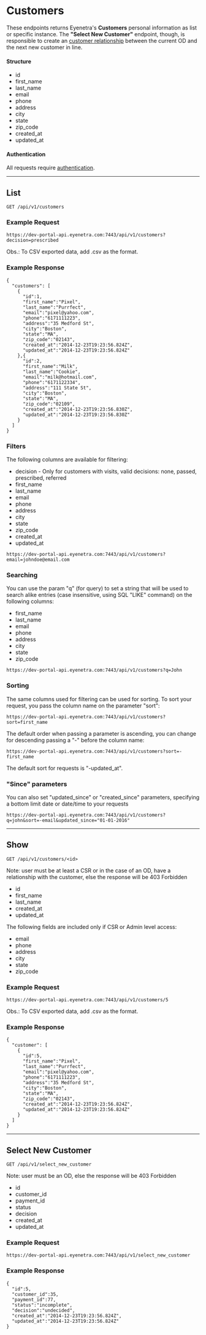 # Customers

These endpoints returns Eyenetra's **Customers** personal information as list or specific instance. The **"Select New Customer"** endpoint, though, is responsible to create an [customer relationship](ApiV1CustomerRelationships) between the current OD and the next new customer in line.

#### Structure

* id
* first_name
* last_name
* email
* phone
* address
* city
* state
* zip_code
* created_at
* updated_at

#### Authentication

All requests require [authentication](ApiV1BasicAuthentication).

-----

## List

````
GET /api/v1/customers
````

### Example Request

````
https://dev-portal-api.eyenetra.com:7443/api/v1/customers?decision=prescribed
````

Obs.: To CSV exported data, add .csv as the format.

### Example Response

````
{
  "customers": [
    {
      "id":1,
      "first_name":"Pixel",
      "last_name":"Purrfect",
      "email":"pixel@yahoo.com",
      "phone":"6171111223",
      "address":"35 Medford St",
      "city":"Boston",
      "state":"MA",
      "zip_code":"02143",
      "created_at":"2014-12-23T19:23:56.824Z",
      "updated_at":"2014-12-23T19:23:56.824Z"
    },{
      "id":2,
      "first_name":"Milk",
      "last_name":"Cookie",
      "email":"milk@hotmail.com",
      "phone":"6171122334",
      "address":"111 State St",
      "city":"Boston",
      "state":"MA",
      "zip_code":"02109",
      "created_at":"2014-12-23T19:23:56.830Z",
      "updated_at":"2014-12-23T19:23:56.830Z"
    }
  ]
}
````

### Filters

The following columns are available for filtering: 
* decision - Only for customers with visits, valid decisions: none, passed, prescribed, referred
* first_name
* last_name
* email
* phone
* address
* city
* state
* zip_code
* created_at
* updated_at

````
https://dev-portal-api.eyenetra.com:7443/api/v1/customers?email=johndoe@email.com
````

### Searching

You can use the param "q" (for query) to set a string that will be used to search alike entries (case insensitive, using SQL "LIKE" command) on the following columns:
* first_name
* last_name
* email
* phone
* address
* city
* state
* zip_code

````
https://dev-portal-api.eyenetra.com:7443/api/v1/customers?q=John
````

### Sorting

The same columns used for filtering can be used for sorting. To sort your request, you pass the column name on the parameter "sort":

````
https://dev-portal-api.eyenetra.com:7443/api/v1/customers?sort=first_name
````

The default order when passing a parameter is ascending, you can change for descending passing a "-" before the column name:

````
https://dev-portal-api.eyenetra.com:7443/api/v1/customers?sort=-first_name
````

The default sort for requests is "-updated_at".

### "Since" parameters

You can also set "updated_since" or "created_since" parameters, specifying a bottom limit date or date/time to your requests

````
https://dev-portal-api.eyenetra.com:7443/api/v1/customers?q=john&sort=-email&updated_since="01-01-2016"
````


-----

## Show

````
GET /api/v1/customers/<id>
````

Note: user must be at least a CSR or in the case of an OD, have a relationship with the customer, else the response will be 403 Forbidden

* id
* first_name
* last_name
* created_at
* updated_at

The following fields are included only if CSR or Admin level access:
* email
* phone
* address
* city
* state
* zip_code

### Example Request

````
https://dev-portal-api.eyenetra.com:7443/api/v1/customers/5
````

Obs.: To CSV exported data, add .csv as the format.

### Example Response

````
{
  "customer": [
    {
      "id":5,
      "first_name":"Pixel",
      "last_name":"Purrfect",
      "email":"pixel@yahoo.com",
      "phone":"6171111223",
      "address":"35 Medford St",
      "city":"Boston",
      "state":"MA",
      "zip_code":"02143",
      "created_at":"2014-12-23T19:23:56.824Z",
      "updated_at":"2014-12-23T19:23:56.824Z"
    }
  ]
}
````

-----

## Select New Customer

````
GET /api/v1/select_new_customer
````

Note: user must be an OD, else the response will be 403 Forbidden

* id
* customer_id
* payment_id
* status
* decision
* created_at
* updated_at

### Example Request

````
https://dev-portal-api.eyenetra.com:7443/api/v1/select_new_customer
````

### Example Response

````
{
  "id":5,
  "customer_id":35,
  "payment_id":77,
  "status":"incomplete",
  "decision":"undecided",
  "created_at":"2014-12-23T19:23:56.824Z",
  "updated_at":"2014-12-23T19:23:56.824Z"
}
````
